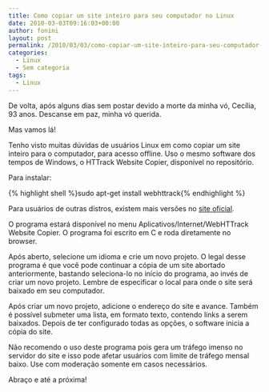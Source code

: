 ```yaml
---
title: Como copiar um site inteiro para seu computador no Linux
date: 2010-03-03T09:16:03+00:00
author: fonini
layout: post
permalink: /2010/03/03/como-copiar-um-site-inteiro-para-seu-computador-no-linux/
categories:
  - Linux
  - Sem categoria
tags:
  - Linux
---
```

De volta, após alguns dias sem postar devido a morte da minha vó, Cecília, 93 anos. Descanse em paz, minha vó querida.

Mas vamos lá!

Tenho visto muitas dúvidas de usuários Linux em como copiar um site inteiro para o computador, para acesso offline. Uso o mesmo software dos tempos de Windows, o HTTrack Website Copier, disponível no repositório.

Para instalar: 

{% highlight shell %}sudo apt-get install webhttrack{% endhighlight %}

Para usuários de outras distros, existem mais versões no <a href="http://www.httrack.com/page/2/en/index.html" rel="externo">site oficial</a>.

O programa estará disponível no menu Aplicativos/Internet/WebHTTrack Website Copier. O programa foi escrito em C e roda diretamente no browser.

Após aberto, selecione um idioma e crie um novo projeto. O legal desse programa é que você pode continuar a cópia de um site abortado anteriormente, bastando seleciona-lo no início do programa, ao invés de criar um novo projeto. Lembre de especificar o local para onde o site será baixado em seu computador.

Após criar um novo projeto, adicione o endereço do site e avance. Também é possível submeter uma lista, em formato texto, contendo links a serem baixados. Depois de ter configurado todas as opções, o software inicia a cópia do site.

Não recomendo o uso deste programa pois gera um tráfego imenso no servidor do site e isso pode afetar usuários com limite de tráfego mensal baixo. Use com moderação somente em casos necessários.

Abraço e até a próxima!